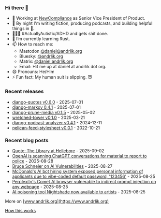 ### Hi there 👋

- 💼 Working at [NewCompliance](https://newcompliance.com) as Senior Vice President of Product.
- 🔭 By night I'm writing fiction, producing podcasts, and building helpful things in :snake:.
- 🦸🏻‍♂️ #ActuallyAutistic/ADHD and gets shit done.
- 🌱 I’m currently learning Rust.
- 📫 How to reach me:
    - Mastodon [@daniel@andrlik.org](https://fedi.andrlik.org/@daniel)
    - Bluesky: [@andrlik.org](https://bsky.app/profile/andrlik.org)
    - Matrix: [@daniel:andrlik.org](https://matrix.to/#/@daniel:andrlik.org)
    - Email: Hit me up at daniel at andrlik dot org.
- 😄 Pronouns: He/Him
- ⚡ Fun fact: My human suit is slipping. 😈

<!-- [[[cog
import subprocess
import cog

list = subprocess.run(['uv', 'run', 'build_readme.py'], stdout=subprocess.PIPE)
cog.out(
    f"\n{list.stdout.decode('utf-8')}"
)
]]] -->



### Recent releases

* [django-quotes v0.6.0](https://github.com/andrlik/django-quotes/releases/tag/v0.6.0) - 2025-07-01
* [django-markov 0.4.1](https://github.com/andrlik/django-markov/releases/tag/0.4.1) - 2025-07-01
* [django-prune-media v0.1.5](https://github.com/andrlik/django-prune-media/releases/tag/v0.1.5) - 2025-05-02
* [wretched-tower v0.1.0](https://github.com/andrlik/wretched-tower/releases/tag/v0.1.0) - 2025-03-21
* [django-podcast-analyzer v0.4.1](https://github.com/andrlik/django-podcast-analyzer/releases/tag/v0.4.1) - 2024-12-11
* [pelican-feed-stylesheet v0.0.1](https://github.com/andrlik/pelican-feed-stylesheet/releases/tag/v0.0.1) - 2022-10-21

### Recent blog posts

* [Quote: The Library at Hellebore](https://www.andrlik.org/dispatches/quote-library-at-hellebore/) - 2025-09-02
* [OpenAI is scanning ChatGPT conversations for material to report to police](https://www.andrlik.org/dispatches/openai-scanning-chat-contents-report-police/) - 2025-08-28
* [Bruce Schneier on AI Vulnerabilities](https://www.andrlik.org/dispatches/bruce-schneier-on-llm-vulnerabilities/) - 2025-08-27
* [McDonald's AI bot hiring system exposed personal information of applicants due to vibe-coded default password, '123456'](https://www.andrlik.org/dispatches/mcdonalds-leaks-applicant-personal-information-due-to-ai-produced-placeholder-password/) - 2025-08-25
* [Perplexity's Comet AI browser vulnerable to indirect prompt injection on any webpage](https://www.andrlik.org/dispatches/comet-ai-browser-vulnerable-indirect-prompt-injection/) - 2025-08-25
* [AI poisoning tool Nightshade now available to artists](https://www.andrlik.org/dispatches/ai-poisoning-nightshade-general-availability/) - 2025-08-25

More on [www.andrlik.org](https://www.andrlik.org)

    
<!-- [[[end]]] -->

[How this works](https://www.andrlik.org/dispatches/til-auto-update-profile-readme/)
